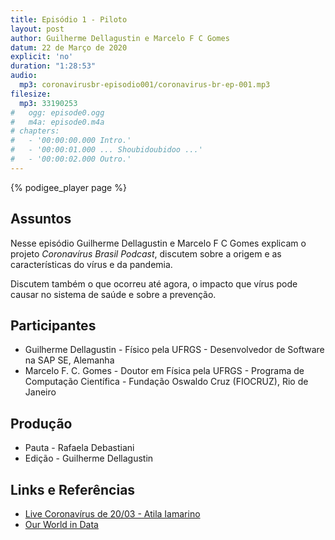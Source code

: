 ```yaml
---
title: Episódio 1 - Piloto
layout: post
author: Guilherme Dellagustin e Marcelo F C Gomes
datum: 22 de Março de 2020
explicit: 'no'
duration: "1:28:53"
audio:
  mp3: coronavirusbr-episodio001/coronavirus-br-ep-001.mp3
filesize:
  mp3: 33190253
#   ogg: episode0.ogg
#   m4a: episode0.m4a
# chapters:
#   - '00:00:00.000 Intro.'
#   - '00:00:01.000 ... Shoubidoubidoo ...'
#   - '00:00:02.000 Outro.'
---
```


{% podigee_player page %}

## Assuntos

Nesse episódio Guilherme Dellagustin e Marcelo F C Gomes explicam o projeto _Coronavírus Brasil Podcast_, discutem sobre a origem e as características do vírus e da pandemia.

Discutem também o que ocorreu até agora, o impacto que vírus pode causar no sistema de saúde e sobre a prevenção.

## Participantes

* Guilherme Dellagustin - Físico pela UFRGS - Desenvolvedor de Software na SAP SE, Alemanha
* Marcelo F. C. Gomes - Doutor em Física pela UFRGS - Programa de Computação Científica - Fundação Oswaldo Cruz (FIOCRUZ), Rio de Janeiro

## Produção

* Pauta - Rafaela Debastiani
* Edição - Guilherme Dellagustin

## Links e Referências

* [Live Coronavírus de 20/03 - Atila Iamarino](https://youtu.be/zF2pXXJIAGM)
* [Our World in Data](https://ourworldindata.org/coronavirus)
